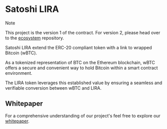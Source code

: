 # Satoshi LIRA

> [!NOTE]
> This project is the version 1 of the contract. For version 2, please head over to the [ecosystem](https://github.com/lira-dao/ecosystem) repository.

Satoshi LIRA extend the ERC-20 compliant token with a link to wrapped Bitcoin (wBTC).

As a tokenized representation of BTC on the Ethereum blockchain, wBTC offers a secure and convenient way to hold Bitcoin within a smart contract environment.

The LIRA token leverages this established value by ensuring a seamless and verifiable conversion between wBTC and LIRA.

## Whitepaper

For a comprehensive understanding of our project's feel free to explore our [whitepaper](https://whitepaper.liradao.org).
